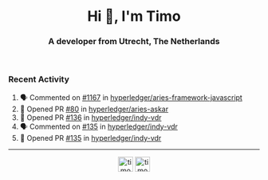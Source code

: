 <h1 align="center">Hi 👋, I'm Timo</h1>
<h3 align="center">A developer from Utrecht, The Netherlands</h3>
<br/>
<!-- https://github.com/rahuldkjain/github-profile-readme-generator --!>

<!--  <p align="left"><img src="https://github-readme-stats.vercel.app/api?username=timoglastra&show_icons=true&count_private=true&" alt="timoglastra" /></p> --!>

<!--
Github language stats
<p align="left"><img src="https://github-readme-stats.vercel.app/api/top-langs/?username=timoglastra&layout=compact" alt="timoglastra" /><p>
-->

<!-- Codestats language stats -->
<!-- <p align="left"><img src="https://codestats-readme.vercel.app/api/top-langs/?username=timoglastra&layout=compact&language_count=12" alt="timoglastra" /><p>    --!>
  
<h3>Recent Activity</h3>

<!--START_SECTION:activity-->
1. 🗣 Commented on [#1167](https://github.com/hyperledger/aries-framework-javascript/issues/1167) in [hyperledger/aries-framework-javascript](https://github.com/hyperledger/aries-framework-javascript)
2. 💪 Opened PR [#80](https://github.com/hyperledger/aries-askar/pull/80) in [hyperledger/aries-askar](https://github.com/hyperledger/aries-askar)
3. 💪 Opened PR [#136](https://github.com/hyperledger/indy-vdr/pull/136) in [hyperledger/indy-vdr](https://github.com/hyperledger/indy-vdr)
4. 🗣 Commented on [#135](https://github.com/hyperledger/indy-vdr/issues/135) in [hyperledger/indy-vdr](https://github.com/hyperledger/indy-vdr)
5. 💪 Opened PR [#135](https://github.com/hyperledger/indy-vdr/pull/135) in [hyperledger/indy-vdr](https://github.com/hyperledger/indy-vdr)
<!--END_SECTION:activity-->

---

<p align="center">
<a href="https://twitter.com/timoglastra" target="blank"><img align="center" src="https://cdn.jsdelivr.net/npm/simple-icons@3.0.1/icons/twitter.svg" alt="timoglastra" height="30" width="30" /></a>
<a href="https://linkedin.com/in/timoglastra" target="blank"><img align="center" src="https://cdn.jsdelivr.net/npm/simple-icons@3.0.1/icons/linkedin.svg" alt="timoglastra" height="30" width="30" /></a>
</p>



